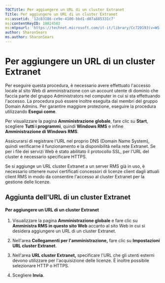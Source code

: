 ```yaml
---
TOCTitle: Per aggiungere un URL di un cluster Extranet
Title: Per aggiungere un URL di un cluster Extranet
ms:assetid: '12c83186-ce9e-4100-bbd1-d87a885331c7'
ms:contentKeyID: 18824502
ms:mtpsurl: 'https://technet.microsoft.com/it-it/library/Cc720193(v=WS.10)'
author: SharonSears
ms.author: SharonSears
---
```


Per aggiungere un URL di un cluster Extranet
============================================

Per eseguire questa procedura, è necessario avere effettuato l'accesso locale al sito Web di amministrazione con un account utente di dominio che faccia parte del gruppo Administrators nel computer in cui si sta effettuando l'accesso. La procedura può essere inoltre eseguita dai membri del gruppo Domain Admins. Per garantire maggiore protezione, eseguire la procedura utilizzando **Esegui come**.

Per visualizzare la pagina **Amministrazione globale**, fare clic su **Start**, scegliere **Tutti i programmi**, quindi **Windows RMS** e infine **Amministrazione di Windows RMS**.

Assicurarsi di registrare l'URL nel proprio DNS (Domain Name System), quindi verificarne il funzionamento e la disponibilità nella rete Extranet. Se per i file dei servizi Web è stato abilitato il protocollo SSL, per l'URL del cluster è necessario specificare HTTPS.

Se si aggiunge un URL cluster Extranet a un server RMS già in uso, è necessario ottenere nuovi certificati concessori di licenze client dagli attuali client RMS in modo da consentire l'accesso al cluster Extranet per la gestione delle licenze.

Aggiunta dell'URL di un cluster Extranet
----------------------------------------

#### Per aggiungere un URL di un cluster Extranet

1.  Visualizzare la pagina **Amministrazione globale** e fare clic su **Amministra RMS in questo sito Web** accanto al sito Web in cui si desidera aggiungere un URL di un cluster Extranet.

2.  Nell'area **Collegamenti per l'amministrazione,** fare clic su **Impostazioni URL cluster Extranet**.

3.  Nell'area **URL cluster Extranet,** specificare l'URL che gli utenti esterni devono utilizzare per l'acquisizione delle licenze. È inoltre possibile selezionare HTTP o HTTPS.

4.  Scegliere **Invia**.
